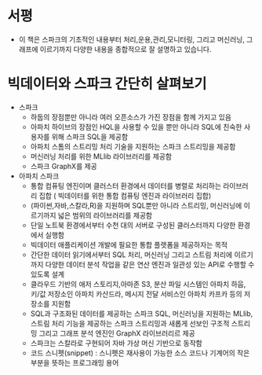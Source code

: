 # 서평
- 이 책은 스파크의 기초적인 내용부터 처리,운용,관리,모니터링, 그리고 머신러닝, 그래프에 이르기까지 다양한 내용을 종합적으로 잘 설명하고 있습니다.
# 빅데이터와 스파크 간단히 살펴보기
- 스파크
  - 하둡의 장점뿐만 아니라 여러 오픈소스가 가진 장점을 함께 가지고 있음
  - 아파치 하이브의 장점인 HQL을 사용할 수 있을 뿐만 아니라 SQL에 친숙한 사용자를 위해 스파크 SQL을 제공함
  - 아파치 스톰의 스트리밍 처리 기술을 지원하는 스파크 스트리밍을 제공함
  - 머신러닝 처리를 위한 MLlib 라이브러리를 제공함
  - 스파크 GraphX를 제공
- 아파치 스파크
  - 통합 컴퓨팅 엔진이며 클러스터 환경에서 데이터를 병렬로 처리하는 라이브러리 집합 ( 빅데이터를 위한 통합 컴퓨팅 엔진과 라이브러리 집합)
  - (파이썬,자바,스칼라,R)을 지원하며 SQL뿐만 아니라 스트리밍, 머신러닝에 이르기까지 넓은 범위의 라이브러리를 제공함
  - 단일 노트북 환경에서부터 수천 대의 서버로 구성된 클러스터까지 다양한 환경에서 실행함
  - 빅데이터 애플리케이션 개발에 필요한 통합 플랫폼을 제공하자는 목적
  - 간단한 데이터 읽기에서부터 SQL 처리, 머신러닝 그리고 스트림 처리에 이르기까지 다양한 데이터 분석 작업을 같은 연산 엔진과 일관성 있는 API로 수행할 수 있도록 설계
  - 클라우드 기반의 애저 스토리지,아마존 S3, 분산 파일 시스템인 아파치 하웁, 키/값 저장소인 아파치 카산드라, 메시지 전달 서비스인 아파치 카프카 등의 저장소를 지원함
  - SQL과 구조화된 데이터를 제공하는 스파크 SQL, 머신러닝을 지원하는 MLlib, 스트림 처리 기능을 제공하는 스파크 스트리밍과 새롭게 선보인 구조적 스트리밍 그리고 그래프 분석 엔진인 GraphX 라이브러리르 제공 
  - 스파크는 스칼라로 구현되어 자바 가상 머신 기반으로 동작함
  - 코드 스니펫(snippet) : 스니펫은 재사용이 가능한 소스 코드나 기계어의 작은 부분을 뜻하는 프로그래밍 용어

